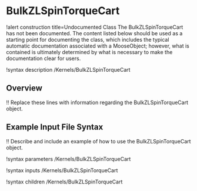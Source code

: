 # BulkZLSpinTorqueCart

!alert construction title=Undocumented Class
The BulkZLSpinTorqueCart has not been documented. The content listed below should be used as a starting point for
documenting the class, which includes the typical automatic documentation associated with a
MooseObject; however, what is contained is ultimately determined by what is necessary to make the
documentation clear for users.

!syntax description /Kernels/BulkZLSpinTorqueCart

## Overview

!! Replace these lines with information regarding the BulkZLSpinTorqueCart object.

## Example Input File Syntax

!! Describe and include an example of how to use the BulkZLSpinTorqueCart object.

!syntax parameters /Kernels/BulkZLSpinTorqueCart

!syntax inputs /Kernels/BulkZLSpinTorqueCart

!syntax children /Kernels/BulkZLSpinTorqueCart
